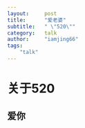```yaml
--- 
layout:     post
title:      "爱老婆"
subtitle:   " \"520\""
category:   talk
author:     "iamjing66"
tags:
    "talk"
--- 
```


# 关于520
## 爱你


